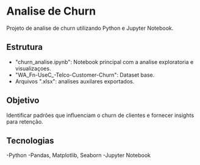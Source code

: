 # Analise de Churn

Projeto de analise de churn utilizando Python e Jupyter Notebook.

## Estrutura
- "churn_analise.ipynb": Notebook principal com a analise exploratoria e visualizaçoes.
- "WA_Fn-UseC_-Telco-Customer-Churn": Dataset base.
- Arquivos ".xlsx": analises auxilares exportados.

## Objetivo
Identificar padrões que influenciam o churn de clientes e fornecer insights para retenção.

## Tecnologias
-Python
-Pandas, Matplotlib, Seaborn
-Jupyter Notebook
